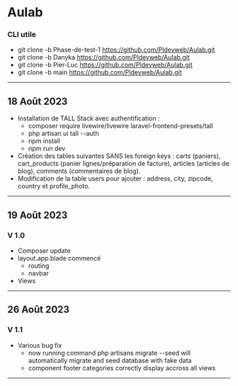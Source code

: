 # Aulab

### CLI utile

- git clone -b Phase-de-test-1 https://github.com/Pldevweb/Aulab.git
- git clone -b Danyka https://github.com/Pldevweb/Aulab.git
- git clone -b Pier-Luc https://github.com/Pldevweb/Aulab.git
- git clone -b main https://github.com/Pldevweb/Aulab.git

---

## 18 Août 2023
- Installation de TALL Stack avec authentification :
    - composer require livewire/livewire laravel-frontend-presets/tall
    - php artisan ui tall --auth
    - npm install
    - npm run dev
- Création des tables suivantes SANS les foreign keys : carts (paniers), cart_products (panier lignes/préparation de facture), articles (articles de blog), comments (commentaires de blog).
- Modification de la table users pour ajouter : address, city, zipcode, country et profile_photo.

---

## 19 Août 2023
### V 1.0 

- Composer update
- layout.app.blade commencé
    - routing
    - navbar
- Views  
---

## 26 Août 2023
### V 1.1 

- Various bug fix
    - now running command php artisans migrate --seed  will automatically migrate and seed database with fake data
    - component footer categories correctly display accross all views
---
